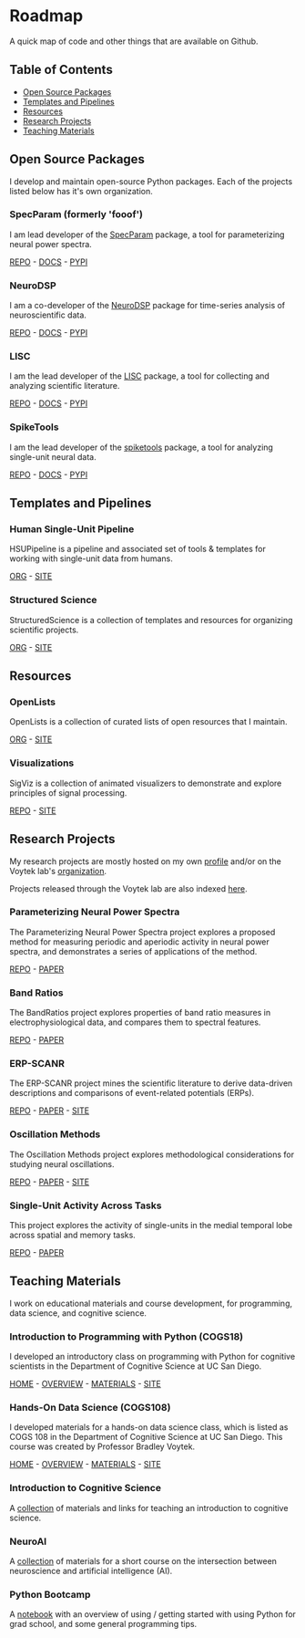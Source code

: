 # Roadmap

A quick map of code and other things that are available on Github.

## Table of Contents

- [Open Source Packages](#open-source-packages)
- [Templates and Pipelines](#templates-and-pipelines)
- [Resources](#resources)
- [Research Projects](#research-projects)
- [Teaching Materials](#teaching-materials)

## Open Source Packages

I develop and maintain open-source Python packages.
Each of the projects listed below has it's own organization. 

### SpecParam (formerly 'fooof')

I am lead developer of the [SpecParam](https://github.com/fooof-tools/fooof) package, a tool for parameterizing neural power spectra.

[REPO](https://github.com/fooof-tools/fooof) - 
[DOCS](https://fooof-tools.github.io/) - 
[PYPI](https://pypi.org/project/fooof/)

### NeuroDSP

I am a co-developer of the [NeuroDSP](https://github.com/neurodsp-tools/neurodsp) package for time-series analysis of neuroscientific data. 

[REPO](https://github.com/neurodsp-tools/neurodsp) - 
[DOCS](https://neurodsp-tools.github.io/) - 
[PYPI](https://pypi.org/project/neurodsp/)

### LISC

I am the lead developer of the [LISC](https://github.com/lisc-tools/lisc) package, a tool for collecting and analyzing scientific literature. 

[REPO](https://github.com/lisc-tools/lisc) - 
[DOCS](https://lisc-tools.github.io/) - 
[PYPI](https://pypi.org/project/lisc/)

### SpikeTools

I am the lead developer of the [spiketools](https://github.com/spiketools/spiketools) package, a tool for analyzing single-unit neural data.

[REPO](https://github.com/spiketools/spiketools) - 
[DOCS](https://spiketools.github.io/) - 
[PYPI](https://pypi.org/project/spiketools/)

## Templates and Pipelines

### Human Single-Unit Pipeline

HSUPipeline is a pipeline and associated set of tools & templates for working with single-unit data from humans. 

[ORG](https://github.com/HSUpipeline/) - 
[SITE](https://hsupipeline.github.io/)

### Structured Science

StructuredScience is a collection of templates and resources for organizing scientific projects. 

[ORG](https://github.com/StructuredScience/) - 
[SITE](https://github.com/structuredscience/)

## Resources

### OpenLists

OpenLists is a collection of curated lists of open resources that I maintain.

[ORG](https://github.com/openlists) - 
[SITE](https://openlists.github.io/)

### Visualizations

SigViz is a collection of animated visualizers to demonstrate and explore principles of signal processing. 

[REPO](https://github.com/TomDonoghue/SigViz) - 
[SITE](https://tomdonoghue.github.io/SigViz/)

## Research Projects

My research projects are mostly hosted on my own 
[profile](https://github.com/TomDonoghue) and/or on the Voytek lab's 
[organization](https://github.com/voytekresearch). 

Projects released through the Voytek lab are also indexed 
[here](https://github.com/voytekresearch/VoytekLab). 

### Parameterizing Neural Power Spectra

The Parameterizing Neural Power Spectra project explores a proposed method for measuring periodic and aperiodic activity in neural power spectra, and demonstrates a series of applications of the method.

[REPO](https://github.com/fooof-tools/Paper) - 
[PAPER](https://doi.org/10.1038/s41593-020-00744-x)

### Band Ratios

The BandRatios project explores properties of band ratio measures in electrophysiological data, and compares them to spectral features.

[REPO](https://github.com/voytekresearch/BandRatios) - 
[PAPER](https://doi.org/10.1523/ENEURO.0192-20.2020)

### ERP-SCANR

The ERP-SCANR project mines the scientific literature to derive data-driven descriptions and comparisons of event-related potentials (ERPs).

[REPO](https://github.com/ERPscanr/ERPscanr) - 
[PAPER](https://doi.org/10.31234/osf.io/7ezmh) - 
[SITE](https://erpscanr.github.io/)

### Oscillation Methods

The Oscillation Methods project explores methodological considerations for studying neural oscillations. 

[REPO](https://github.com/OscillationsMethods/OscillationsMethods) - 
[PAPER](https://doi.org/10.1111/ejn.15361) - 
[SITE](https://oscillationmethods.github.io/)

### Single-Unit Activity Across Tasks

This project explores the activity of single-units in the medial temporal lobe across spatial and memory tasks.

[REPO](https://github.com/HSUpipeline/analyzeTH) - 
[PAPER](https://doi.org/10.1002/hipo.23539)

## Teaching Materials

I work on educational materials and course development, for programming, data science, and cognitive science. 

### Introduction to Programming with Python (COGS18)

I developed an introductory class on programming with Python for cognitive scientists in the Department of Cognitive Science at UC San Diego.

[HOME](https://github.com/COGS18) - 
[OVERVIEW](https://github.com/COGS18/Overview)  - 
[MATERIALS](https://github.com/COGS18/Materials) - 
[SITE](https://introductorypython.github.io/)

### Hands-On Data Science (COGS108)

I developed materials for a hands-on data science class, which is listed as COGS 108 in the Department of Cognitive Science at UC San Diego. This course was created by Professor Bradley Voytek. 

[HOME](https://github.com/COGS108) - 
[OVERVIEW](https://github.com/COGS108/Overview)  - 
[MATERIALS](https://github.com/COGS108/Tutorials) - 
[SITE](https://datascienceinpractice.github.io/)

### Introduction to Cognitive Science

A [collection](https://github.com/TomDonoghue/CogSciClass) of materials and links for teaching an introduction to cognitive science. 

### NeuroAI

A [collection](https://github.com/TomDonoghue/NeuroAI) of materials for a short course on the intersection between neuroscience and artificial intelligence (AI). 

### Python Bootcamp

A [notebook](https://github.com/TomDonoghue/PythonBootcamp) with an overview of using / getting started with using Python for grad school, and some general programming tips. 
